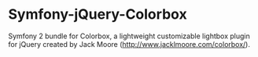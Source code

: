 Symfony-jQuery-Colorbox
=======================

Symfony 2 bundle for Colorbox, a lightweight customizable lightbox plugin for jQuery created by Jack Moore (http://www.jacklmoore.com/colorbox/).
